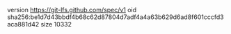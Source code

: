 version https://git-lfs.github.com/spec/v1
oid sha256:be1d7d43bbdf4b68c62d87804d7adf4a4a63b629d6ad8f601cccfd3aca881d42
size 10332
